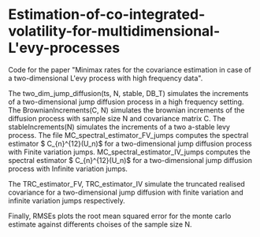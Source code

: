 # Estimation-of-co-integrated-volatility-for-multidimensional-L\'evy-processes

Code for the paper "Minimax rates for the covariance estimation in case of a two-dimensional L\'evy process with high frequency data".

The two_dim_jump_diffusion(ts, N, stable, DB_T) simulates the increments of a two-dimensional jump diffusion process in a high frequency setting. The BrownianIncrements(C, N) simulates the brownian increments of the diffusion process with sample size N and covariance matrix C. The stableIncrements(N) simulates the increments of a two a-stable levy process. The file    MC_spectral_estimator_FV_jumps computes the spectral estimator $ C_{n}^{12}(U_n)$ for a two-dimensional jump diffusion process with Finite variation jumps. MC_spectral_estimator_IV_jumps computes the spectral estimator $ C_{n}^{12}(U_n)$ for a two-dimensional jump diffusion process with Infinite variation jumps. 

The TRC_estimator_FV, TRC_estimator_IV simulate the truncated realised covariance for a two-dimensional jump diffusion with finite variation and infinite variation jumps respectively. 

Finally, RMSEs plots the root mean squared error for the monte carlo estimate against differents choises of the sample size N.
